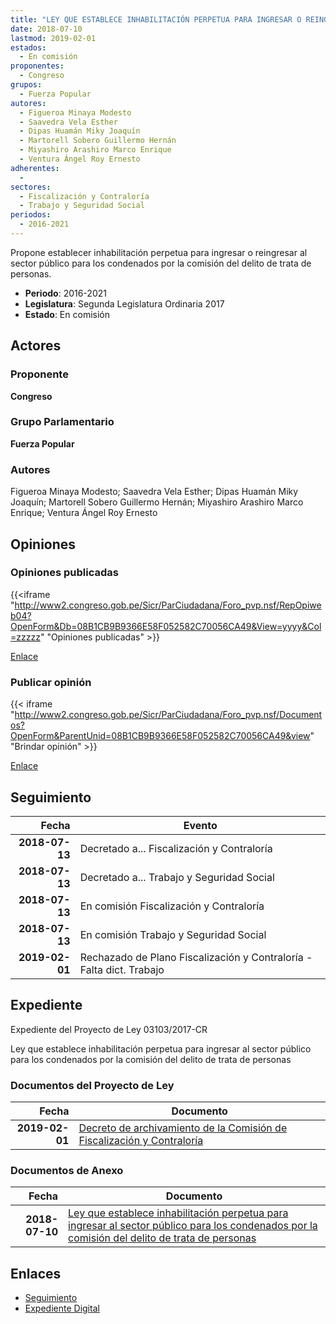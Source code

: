```yaml
---
title: "LEY QUE ESTABLECE INHABILITACIÓN PERPETUA PARA INGRESAR O REINGRESAR AL SECTOR PÚBLICO PARA LOS CONDENADOS POR LA COMISIÓN DEL DELITO DE TRATA DE PERSONAS"
date: 2018-07-10
lastmod: 2019-02-01
estados: 
  - En comisión
proponentes: 
  - Congreso
grupos: 
  - Fuerza Popular
autores: 
  - Figueroa Minaya Modesto
  - Saavedra Vela Esther
  - Dipas Huamán Miky Joaquín
  - Martorell Sobero Guillermo Hernán
  - Miyashiro Arashiro Marco Enrique
  - Ventura Ángel Roy Ernesto
adherentes: 
  - 
sectores: 
  - Fiscalización y Contraloría
  - Trabajo y Seguridad Social
periodos: 
  - 2016-2021
---
```


Propone establecer inhabilitación perpetua para ingresar o reingresar al sector público para los condenados por la comisión del delito de trata de personas.

- **Periodo**: 2016-2021
- **Legislatura**: Segunda Legislatura Ordinaria 2017
- **Estado**: En comisión

## Actores

### Proponente

**Congreso**

### Grupo Parlamentario

**Fuerza Popular**

### Autores

Figueroa Minaya Modesto; Saavedra Vela Esther; Dipas Huamán Miky Joaquín; Martorell Sobero Guillermo Hernán; Miyashiro Arashiro Marco Enrique; Ventura Ángel Roy Ernesto


## Opiniones

### Opiniones publicadas

{{<iframe "http://www2.congreso.gob.pe/Sicr/ParCiudadana/Foro_pvp.nsf/RepOpiweb04?OpenForm&Db=08B1CB9B9366E58F052582C70056CA49&View=yyyy&Col=zzzzz" "Opiniones publicadas" >}}

[Enlace](http://www2.congreso.gob.pe/Sicr/ParCiudadana/Foro_pvp.nsf/RepOpiweb04?OpenForm&Db=08B1CB9B9366E58F052582C70056CA49&View=yyyy&Col=zzzzz)
### Publicar opinión

{{< iframe "http://www2.congreso.gob.pe/Sicr/ParCiudadana/Foro_pvp.nsf/Documentos?OpenForm&ParentUnid=08B1CB9B9366E58F052582C70056CA49&view" "Brindar opinión" >}}

[Enlace](http://www2.congreso.gob.pe/Sicr/ParCiudadana/Foro_pvp.nsf/Documentos?OpenForm&ParentUnid=08B1CB9B9366E58F052582C70056CA49&view)

## Seguimiento

| Fecha | Evento |
|------:|--------|
| **2018-07-13** | Decretado a... Fiscalización y Contraloría|
| **2018-07-13** | Decretado a... Trabajo y Seguridad Social|
| **2018-07-13** | En comisión Fiscalización y Contraloría|
| **2018-07-13** | En comisión Trabajo y Seguridad Social|
| **2019-02-01** | Rechazado de Plano Fiscalización y Contraloría - Falta dict. Trabajo|


## Expediente

Expediente del Proyecto de Ley 03103/2017-CR

Ley que establece inhabilitación perpetua para ingresar al sector público para los condenados por la comisión del delito de trata de personas


### Documentos del Proyecto de Ley

| Fecha | Documento |
|------:|--------|
| **2019-02-01** | [Decreto de archivamiento de la Comisión de Fiscalización y Contraloría](http://www.leyes.congreso.gob.pe/Documentos/2016_2021/Oficios/Comisiones_Ordinarias/MEMORANDUM-119-2018-2019-CFC-CR.pdf) |

### Documentos de Anexo

| Fecha | Documento |
|------:|--------|
| **2018-07-10** | [Ley que establece inhabilitación perpetua para ingresar al sector público para los condenados por la comisión del delito de trata de personas](http://www.leyes.congreso.gob.pe/Documentos/2016_2021/Proyectos_de_Ley_y_de_Resoluciones_Legislativas/PL0310320180710.pdf) |

## Enlaces 

- [Seguimiento](http://www2.congreso.gob.pe/Sicr/TraDocEstProc/CLProLey2016.nsf/f7fff46988ca05b1052578e100829cc7/2da2401a66915afc052582c6007ab0d0?OpenDocument)
- [Expediente Digital](http://www2.congreso.gob.pe/Sicr/TraDocEstProc/CLProLey2016.nsf/f7fff46988ca05b1052578e100829cc7/2da2401a66915afc052582c6007ab0d0?OpenDocument&Click=05257FB7005EB655.eb71d0cf91d8294e05256cdf006b5706/$Body/0.1C6C)
